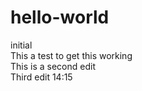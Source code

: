 hello-world
===========

initial<br>
This a test to get this working <br>
This is a second edit <br>
Third edit 14:15
